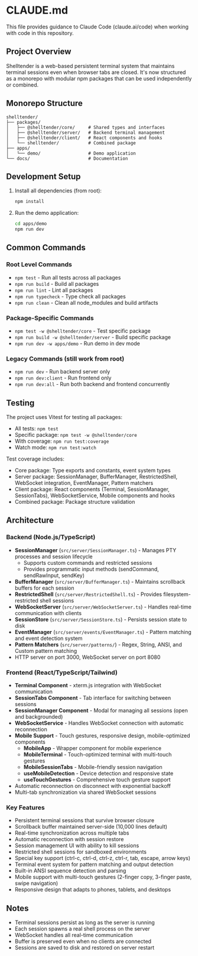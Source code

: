 # CLAUDE.md

This file provides guidance to Claude Code (claude.ai/code) when working with code in this repository.

## Project Overview

Shelltender is a web-based persistent terminal system that maintains terminal sessions even when browser tabs are closed. It's now structured as a monorepo with modular npm packages that can be used independently or combined.

## Monorepo Structure

```
shelltender/
├── packages/
│   ├── @shelltender/core/     # Shared types and interfaces
│   ├── @shelltender/server/   # Backend terminal management
│   ├── @shelltender/client/   # React components and hooks
│   └── shelltender/           # Combined package
├── apps/
│   └── demo/                  # Demo application
└── docs/                      # Documentation
```

## Development Setup

1. Install all dependencies (from root):
   ```bash
   npm install
   ```

2. Run the demo application:
   ```bash
   cd apps/demo
   npm run dev
   ```

## Common Commands

### Root Level Commands
- `npm test` - Run all tests across all packages
- `npm run build` - Build all packages
- `npm run lint` - Lint all packages
- `npm run typecheck` - Type check all packages
- `npm run clean` - Clean all node_modules and build artifacts

### Package-Specific Commands
- `npm test -w @shelltender/core` - Test specific package
- `npm run build -w @shelltender/server` - Build specific package
- `npm run dev -w apps/demo` - Run demo in dev mode

### Legacy Commands (still work from root)
- `npm run dev` - Run backend server only
- `npm run dev:client` - Run frontend only  
- `npm run dev:all` - Run both backend and frontend concurrently

## Testing

The project uses Vitest for testing all packages:

- All tests: `npm test`
- Specific package: `npm test -w @shelltender/core`
- With coverage: `npm run test:coverage`
- Watch mode: `npm run test:watch`

Test coverage includes:
- Core package: Type exports and constants, event system types
- Server package: SessionManager, BufferManager, RestrictedShell, WebSocket integration, EventManager, Pattern matchers
- Client package: React components (Terminal, SessionManager, SessionTabs), WebSocketService, Mobile components and hooks
- Combined package: Package structure validation

## Architecture

### Backend (Node.js/TypeScript)
- **SessionManager** (`src/server/SessionManager.ts`) - Manages PTY processes and session lifecycle
  - Supports custom commands and restricted sessions
  - Provides programmatic input methods (sendCommand, sendRawInput, sendKey)
- **BufferManager** (`src/server/BufferManager.ts`) - Maintains scrollback buffers for each session
- **RestrictedShell** (`src/server/RestrictedShell.ts`) - Provides filesystem-restricted shell sessions
- **WebSocketServer** (`src/server/WebSocketServer.ts`) - Handles real-time communication with clients
- **SessionStore** (`src/server/SessionStore.ts`) - Persists session state to disk
- **EventManager** (`src/server/events/EventManager.ts`) - Pattern matching and event detection system
- **Pattern Matchers** (`src/server/patterns/`) - Regex, String, ANSI, and Custom pattern matching
- HTTP server on port 3000, WebSocket server on port 8080

### Frontend (React/TypeScript/Tailwind)
- **Terminal Component** - xterm.js integration with WebSocket communication
- **SessionTabs Component** - Tab interface for switching between sessions
- **SessionManager Component** - Modal for managing all sessions (open and backgrounded)
- **WebSocketService** - Handles WebSocket connection with automatic reconnection
- **Mobile Support** - Touch gestures, responsive design, mobile-optimized components
  - **MobileApp** - Wrapper component for mobile experience
  - **MobileTerminal** - Touch-optimized terminal with multi-touch gestures
  - **MobileSessionTabs** - Mobile-friendly session navigation
  - **useMobileDetection** - Device detection and responsive state
  - **useTouchGestures** - Comprehensive touch gesture support
- Automatic reconnection on disconnect with exponential backoff
- Multi-tab synchronization via shared WebSocket sessions

### Key Features
- Persistent terminal sessions that survive browser closure
- Scrollback buffer maintained server-side (10,000 lines default)
- Real-time synchronization across multiple tabs
- Automatic reconnection with session restore
- Session management UI with ability to kill sessions
- Restricted shell sessions for sandboxed environments
- Special key support (ctrl-c, ctrl-d, ctrl-z, ctrl-r, tab, escape, arrow keys)
- Terminal event system for pattern matching and output detection
- Built-in ANSI sequence detection and parsing
- Mobile support with multi-touch gestures (2-finger copy, 3-finger paste, swipe navigation)
- Responsive design that adapts to phones, tablets, and desktops

## Notes

- Terminal sessions persist as long as the server is running
- Each session spawns a real shell process on the server
- WebSocket handles all real-time communication
- Buffer is preserved even when no clients are connected
- Sessions are saved to disk and restored on server restart
